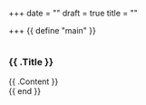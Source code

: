 +++
date = ""
draft = true
title = ""

+++
    {{ define "main" }}
    <section class="section">
      <article>
      <div class="columns is-centered">
      <div class="column max-800px">
        <h1 class="title is-1">{{ .Title }}</h1>
        <div class="content">
          {{ .Content }}
        </div>
      </div>
    </div>
      </article>
    </section>
    {{ end }}